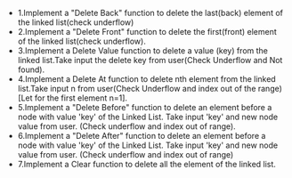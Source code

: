 * 1.Implement a "Delete Back" function to delete the last(back) element of the linked list(check underflow) 
* 2.Implement a "Delete Front" function to delete the first(front) element of the linked list(check underflow). 
* 3.Implement a Delete Value function to delete a value (key) from the linked list.Take input the delete key from user(Check Underflow and Not found).
* 4.Implement a Delete At function to delete nth element from the linked list.Take input n from user(Check Underflow and index out of the range)[Let for the first element n=1].
* 5.Implement a "Delete Before" function to delete an element before a node with value 'key' of the Linked List. Take input 'key' and new node value from user. (Check underflow and index out of range).
* 6.Implement a "Delete After" function to delete an element before a node with value 'key' of the Linked List. Take input 'key' and new node value from user. (Check underflow and index out of range)
* 7.Implement a Clear function to delete all the element of the linked list.
